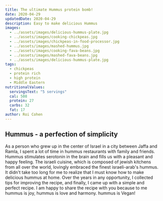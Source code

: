```yaml
---
title: The ultimate Hummus protein bomb!
date: 2020-04-29
updatedDate: 2020-04-29
description: Easy to make delicious Hummus
images:
  - ../assets/images/delicious-hummus-plate.jpg
  - ../assets/images/cooking-chickpeas.jpg
  - ../assets/images/chickpeas-in-food-processor.jpg
  - ../assets/images/mashed-hummus.jpg
  - ../assets/images/cooking-fava-beans.jpg
  - ../assets/images/mashed-fava-beans.jpg
  - ../assets/images/delicious-hummus-plate.jpg
tags:
  - chickpeas
  - protein rich
  - high protein
  - Middle Eastern
nutritionalValues:
  servingsText: "5 servings"
  cal: 508
  protein: 27
  carbs: 32
  fat: 17
author: Roi Cohen
---
```


## Hummus - a perfection of simplicity

As a person who grew up in the center of Israel in a city between Jaffa and Ramla, I spent a lot of time in hummus restaurants with family and friends. Hummus stimulates serotonin in the brain and fills us with a pleasant and happy feeling. The israeli cuisine, which is composed of jewish kitchens from all over the world, lovingly embraced the finest israeli-arab's hummus.
It didn't take too long for me to realize that I must know how to make delicious hummus at home.
Over the years in any opportunity, I collected tips for improving the recipe, and finally, I came up with a simple and perfect recipe.
I am happy to share the recipe with you because to me hummus is joy, hummus is love and harmony.
hummus is Vegan!

<PrintView fileName="the-ultimate-hummus-protein-bomb"/>
